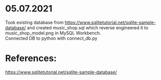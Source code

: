 # 05.07.2021

Took existing database from https://www.sqlitetutorial.net/sqlite-sample-database/ and created music_shop.sql which reverse engineered it to music_shop_model.png in MySQL Workbench. <br>
Connected DB to python with connect_db.py

# References:

https://www.sqlitetutorial.net/sqlite-sample-database/
